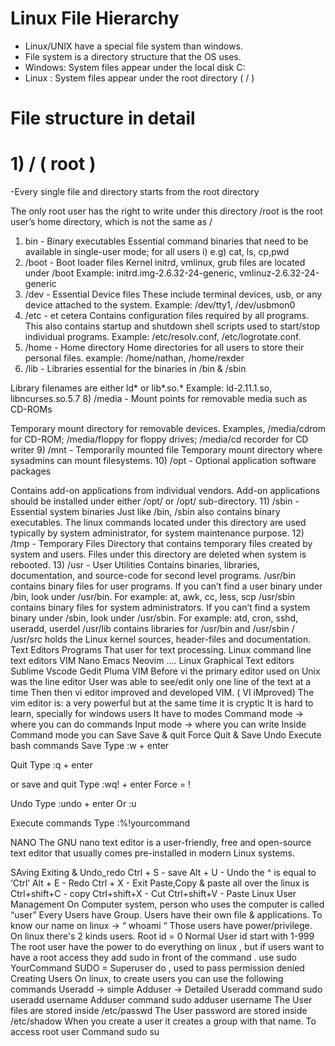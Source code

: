 # Linux File Hierarchy
- Linux/UNIX have a special file system than windows.
- File system is a directory structure that the OS uses.
- Windows: System files appear under the local disk C:
- Linux : System files appear under the root directory ( / )
# File structure in detail
# 1) / ( root )
-Every single file and directory starts from the root directory

The only root user has the right to write under this directory
/root is the root user’s home directory, which is not the same as /
1) bin - Binary executables
Essential command binaries that need to be available in single-user mode; for all users
i) e.g) cat, ls, cp,pwd
1) /boot - Boot loader files
Kernel initrd, vmlinux, grub files are located under /boot
Example: initrd.img-2.6.32-24-generic, vmlinuz-2.6.32-24-generic
1) /dev - Essential Device files
These include terminal devices, usb, or any device attached to the system.
Example: /dev/tty1, /dev/usbmon0
1) /etc - et cetera
Contains configuration files required by all programs.
This also contains startup and shutdown shell scripts used to start/stop individual programs.
Example: /etc/resolv.conf, /etc/logrotate.conf.
1) /home - Home directory
Home directories for all users to store their personal files.
example: /home/nathan, /home/rexder
1) /lib - Libraries essential for the
binaries in /bin & /sbin

Library filenames are either ld* or lib*.so.*
Example: ld-2.11.1.so, libncurses.so.5.7
8) /media - Mount points for
removable media such as CD-ROMs

Temporary mount directory for removable devices.
Examples, /media/cdrom for CD-ROM; /media/floppy for floppy drives; /media/cd recorder for CD writer
9) /mnt - Temporarily mounted file
Temporary mount directory where sysadmins can mount filesystems.
10) /opt - Optional application
software packages

Contains add-on applications from individual vendors.
Add-on applications should be installed under either /opt/ or /opt/ sub-directory.
11) /sbin - Essential system binaries
Just like /bin, /sbin also contains binary executables.
The linux commands located under this directory are used typically by system administrator, for system maintenance purpose.
12) /tmp - Temporary Files
Directory that contains temporary files created by system and users.
Files under this directory are deleted when system is rebooted.
13) /usr - User Utilities
Contains binaries, libraries, documentation, and source-code for second level programs.
/usr/bin contains binary files for user programs. If you can’t find a user binary under /bin, look under /usr/bin. For example: at, awk, cc, less, scp
/usr/sbin contains binary files for system administrators. If you can’t find a system binary under /sbin, look under /usr/sbin. For example: atd, cron, sshd, useradd, userdel
/usr/lib contains libraries for /usr/bin and /usr/sbin / /usr/src holds the Linux kernel sources, header-files and documentation.
Text Editors
Programs That user for text processing.
Linux command line text editors
VIM
Nano
Emacs
Neovim
….
Linux Graphical Text editors
Sublime
Vscode
Gedit
Pluma
VIM
Before vi the primary editor used on Unix was the line editor User was able to see/edit only one line of the text at a time
Then then vi editor improved and developed VIM. ( VI iMproved)
The vim editor is:
a very powerful
but at the same time it is cryptic
It is hard to learn, specially for windows users
It have to modes
Command mode -> where you can do commands
Input mode -> where you can write
Inside Command mode you can
Save
Save & quit
Force Quit & Save
Undo
Execute bash commands
Save
Type :w + enter

Quit
Type :q + enter

or save and quit
Type :wq! + enter Force = !

Undo
Type :undo + enter Or :u

Execute commands
Type :%!yourcommand

NANO
The GNU nano text editor is a user-friendly, free and open-source text editor that usually comes pre-installed in modern Linux systems.

SAving Exiting & Undo_redo
Ctrl + S - save
Alt + U - Undo the ^ is equal to ‘Ctrl’
Alt + E - Redo
Ctrl + X - Exit
Paste,Copy & paste all over the linux is
Ctrl+shift+C - copy
Ctrl+shift+X - Cut
Ctrl+shift+V - Paste
Linux User Management
On Computer system, person who uses the computer is called “user”
Every Users have Group.
Users have their own file & applications.
To know our name on linux -> “ whoami “
Those users have power/privilege.
On linux there's 2 kinds users.
Root id = 0
Normal User id start with 1-999
The root user have the power to do everything on linux , but if users want to have a root access they add sudo in front of the command .
use sudo YourCommand
SUDO = Superuser do , used to pass permission denied
Creating Users
On linux, to create users you can use the following commands
Useradd -> simple
Adduser -> Detailed
Useradd command
sudo useradd username
Adduser command
sudo adduser username
The User files are stored inside /etc/passwd
The User password are stored inside /etc/shadow
When you create a user it creates a group with that name.
To access root user
Command sudo su